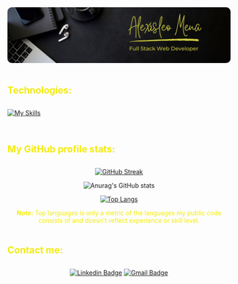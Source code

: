 <section>
  <img src="./assets/images/2.png" alt="Banner" style="border-radius: 10px;">
</section>

<br/>

<h2 style="color: #F2EB09; margin-bottom: 30px">Technologies:</h2>

[![My Skills](https://skillicons.dev/icons?i=cpp,cs,js,ts,go,visualstudio,vscode,react,vite,redux,webpack,babel,bootstrap,tailwind,jest,angular,reactivex,materialui,nodejs,express,dotnet,docker,nginx,postgres,mongodb,html,css,git,postman,azure)](https://skillicons.dev)

<br/>

<h2 style="color: #F2EB09; margin-bottom: 30px">My GitHub profile stats:</h2>


<div align="center">

[![GitHub Streak](https://github-readme-streak-stats.herokuapp.com?user=AlexisleoMena&theme=yellowdark&hide_border=true&border_radius=10px)](https://git.io/streak-stats)

![Anurag's GitHub stats](https://github-readme-stats.vercel.app/api?username=AlexisleoMena&theme=highcontrast&border_color=0000&border_radius=10&count_private=true)

[![Top Langs](https://github-readme-stats.vercel.app/api/top-langs/?username=AlexisleoMena&layout=donut-vertical&theme=highcontrast&border_color=0000&border_radius=10)](https://github.com/AlexisleoMena/github-readme-stats)

<span style="grid-area: stats4; color: #F2EB09;">
  <b >Note:</b> Top languages is only a metric of the languages my public code consists of and doesn't reflect experience or skill level.
</span>

</div>

<br/>

<h2 style="color: #F2EB09; margin-bottom: 30px">Contact me:</h2>

<div align="center">

[![Linkedin Badge](https://img.shields.io/badge/-Alexis%20Leonardo%20Mena-blue?style=flat-square&logo=Linkedin&logoColor=white&link=https://www.linkedin.com/in/alexis-leonardo-mena/)](https://www.linkedin.com/in/alexis-leonardo-mena/)
[![Gmail Badge](https://img.shields.io/badge/-alexismena2690@gmail.com-c14438?style=flat-square&logo=Gmail&logoColor=white&link=mailto:alexismena2690@gmail.com)](mailto:alexismena2690@gmail.com)
</div>  